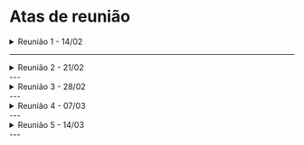 # Atas de reunião

<details>
    <summary>
        Reunião 1 - 14/02
    </summary>
    <h3>Descrição</h3>
        Primeira reunião via meets, com a finalidade de alinhamento, troca de ideias e conhecimento
    <h3>Objetivos</h3>
    <ul class="task-list">
        <li class="task-list-item">
            <label class="task-list-control">
                <input type="checkbox" disabled checked>
                <span class="task-list-indicator">
                </span>
            </label>
            Aprender a mexer no mkdocs
        </li>
        <li class="task-list-item">
            <label class="task-list-control">
                <input type="checkbox" disabled>
                <span class="task-list-indicator">
                </span>
            </label> Gravação do vídeos
        </li>
        <li class="task-list-item">
            <label class="task-list-control">
                <input type="checkbox" disabled checked>
                <span class="task-list-indicator">
                </span>
            </label> Definir Logo do projeto
        </li>
        <li class="task-list-item">
            <label class="task-list-control">
                <input type="checkbox" disabled checked>
                <span class="task-list-indicator">
                </span>
            </label> Brainstorm de requisitos do produto
        </li>
        <li class="task-list-item">
            <label class="task-list-control">
                <input type="checkbox" disabled checked>
                <span class="task-list-indicator">
                </span>
            </label> Definição dos requisitos do produto
        </li>
        <li class="task-list-item">
            <label class="task-list-control">
                <input type="checkbox" disabled checked>
                <span class="task-list-indicator">
                </span>
            </label> Aprendizado sobre gamificação
        </li>
    </ul>
    <h3>Detalhes</h3>
        Foi passado o conhecimento do funcionamento do mkdocs para o resto do grupo
        Utilizamos o Miro para o brainstorm e levantamento dos requisitos
        Foi passado o conhecimento das tecnicas de gamificação e o foi definido o framework a ser utilizado
    <h3> Observação</h3>
    <h3> Participantes</h3>
    <ul>
        <li class="task-list-item">
            <label class="task-list-control">
                <input type="checkbox" disabled checked>
                <span class="task-list-indicator"></span>
            </label> Felipe Agustini
        </li>
        <li class="task-list-item">
            <label class="task-list-control">
                <input type="checkbox" disabled checked>
                <span class="task-list-indicator">
                </span>
            </label> Henrique Hida
        </li>
        <li class="task-list-item">
            <label class="task-list-control">
                <input type="checkbox" disabled checked>
                <span class="task-list-indicator">
                </span>
            </label> Thiago Gomes
        </li>
        <li class="task-list-item">
            <label class="task-list-control">
                <input type="checkbox" disabled checked>
                <span class="task-list-indicator">
                </span>
            </label> Christian Fleury
        </li>
    </ul>
</details>

---

<details>
    <summary>
        Reunião 2 - 21/02
    </summary>
    <h3> Descrição</h3>
    Refatoração de documentos
    <h3> Objetivos</h3>
    <ul>
        <li class="task-list-item">
            <label class="task-list-control">
                <input type="checkbox" disabled checked>
                <span class="task-list-indicator">
                </span>
            </label> Refatorar Requisitos
        </li>
        <li class="task-list-item">
            <label class="task-list-control">
                <input type="checkbox" disabled>
                <span class="task-list-indicator">
                </span>
            </label> Gravação do vídeos
        </li>
        <li class="task-list-item">
            <label class="task-list-control">
                <input type="checkbox" disabled checked>
                <span class="task-list-indicator">
                </span>
            </label>Colocar imagens do brainstorm no site
        </li>
        <li class="task-list-item">
            <label class="task-list-control">
                <input type="checkbox" disabled checked>
                <span class="task-list-indicator">
                </span>
            </label>Organizar requisitos conforme safe
        </li>
        <li class="task-list-item">
            <label class="task-list-control">
                <input type="checkbox" disabled checked>
                <span class="task-list-indicator">
                </span>
            </label>Canvas MVP
        </li>
    </ul>
    <h3> Detalhes</h3>
    <h3> Observação</h3>
    <h3> Participantes</h3>
    <ul>
        <li class="task-list-item">
            <label class="task-list-control">
                <input type="checkbox" disabled checked>
                <span class="task-list-indicator">
                </span>
            </label>Felipe Agustini
        </li>
        <li class="task-list-item">
            <label class="task-list-control">
                <input type="checkbox" disabled checked>
                <span class="task-list-indicator">
                </span>
            </label>Henrique Hida
        </li>
        <li class="task-list-item">
            <label class="task-list-control">
                <input type="checkbox" disabled checked>
                <span class="task-list-indicator">
                </span>
            </label>Thiago Gomes
        </li>
        <li class="task-list-item">
            <label class="task-list-control">
                <input type="checkbox" disabled checked>
                <span class="task-list-indicator">
                </span>
            </label>Christian Fleury
        </li>
    </ul>
</details>
---
<details>
    <summary>
        Reunião 3 - 28/02
    </summary>
    <h3> Descrição</h3>
        Não Foi feita
    <h3> Objetivos</h3>
    <h3> Detalhes</h3>
    <h3> Observação</h3>
    <h3> Participantes</h3>
    <ul>
        <li class="task-list-item">
            <label class="task-list-control">
                <input type="checkbox" disabled>
                <span class="task-list-indicator">
                </span> Felipe Agustini
        </li>
        <li class="task-list-item">
            <label class="task-list-control">
                <input type="checkbox" disabled>
                <span class="task-list-indicator">
                </span> Henrique Hida
        </li>
        <li class="task-list-item">
            <label class="task-list-control">
                <input type="checkbox" disabled>
                <span class="task-list-indicator">
                </span> Thiago Gomes
        </li>
        <li class="task-list-item">
            <label class="task-list-control">
                <input type="checkbox" disabled>
                <span class="task-list-indicator">
                </span> Christian Fleury
        </li>
    </ul>
</details>
---
<details>
    <summary>
        Reunião 4 - 07/03
    </summary>
    <h3> Descrição</h3>
        Não Foi feita
    <h3> Objetivos</h3>
    <h3> Detalhes</h3>
    <h3> Observação</h3>
    <h3> Participantes</h3>
    <ul>
        <li class="task-list-item">
            <label class="task-list-control">
                <input type="checkbox" disabled>
                <span class="task-list-indicator">
                </span> Felipe Agustini
        </li>
        <li class="task-list-item">
            <label class="task-list-control">
                <input type="checkbox" disabled>
                <span class="task-list-indicator">
                </span> Henrique Hida
        </li>
        <li class="task-list-item">
            <label class="task-list-control">
                <input type="checkbox" disabled>
                <span class="task-list-indicator">
                </span> Thiago Gomes
        </li>
        <li class="task-list-item">
            <label class="task-list-control">
                <input type="checkbox" disabled>
                <span class="task-list-indicator">
                </span> Christian Fleury
        </li>
    </ul>
</details>
---
<details>
    <summary>
        Reunião 5 - 14/03
    </summary>
    <h3> Descrição</h3>
        Refatoração dos documentos, e criação dos documentos da Unidade 3
    <h3> Objetivos</h3>
    <ul>
        <li class="task-list-item">
            <label class="task-list-control">
                <input type="checkbox" disabled checked>
                <span class="task-list-indicator">
                </span>
            </label> Refatorar Historias de usuário
        <li class="task-list-item">
            <label class="task-list-control">
                <input type="checkbox" disabled checked>
                <span class="task-list-indicator">
                </span>
            </label> Backlog do produto
        <li class="task-list-item">
            <label class="task-list-control">
                <input type="checkbox" disabled checked>
                <span class="task-list-indicator">
                </span>
            </label> Kanban
        <li class="task-list-item">
            <label class="task-list-control">
                <input type="checkbox" disabled checked>
                <span class="task-list-indicator">
                </span>
            </label> Critérios de Aceitação
    </ul>
    <h3> Detalhes</h3>
        Refatorar Historias de usuário -> Felipe Agustini
        Kanban -> Thiago Gomes
        Backlog -> Henrique Hida
        Critérios de Aceitação -> Todos
    <h3> Observação</h3>
        Christian Fleury desistiu da matéria e não vai mais participar da equipe.
    <h3> Participantes</h3>
    <ul>
        <li class="task-list-item">
            <label class="task-list-control">
                <input type="checkbox" disabled checked>
                <span class="task-list-indicator">
                </span>
            </label> Felipe Agustini
        </li>
        <li class="task-list-item">
            <label class="task-list-control">
                <input type="checkbox" disabled checked>
                <span class="task-list-indicator">
                </span>
            </label> Henrique Hida
        </li>
        <li class="task-list-item">
            <label class="task-list-control">
                <input type="checkbox" disabled>
                <span class="task-list-indicator">
                </span> Thiago Gomes
        </li>
        <li class="task-list-item">
            <label class="task-list-control">
                <input type="checkbox" disabled>
                <span class="task-list-indicator">
                </span> Christian Fleury
        </li>
    </ul>
</details>
---